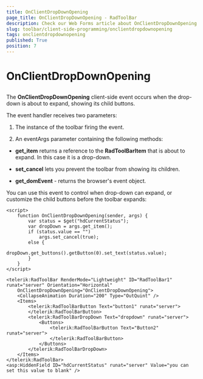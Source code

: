 ```yaml
---
title: OnClientDropDownOpening
page_title: OnClientDropDownOpening - RadToolBar
description: Check our Web Forms article about OnClientDropDownOpening.
slug: toolbar/client-side-programming/onclientdropdownopening
tags: onclientdropdownopening
published: True
position: 7
---
```


# OnClientDropDownOpening

## 

The **OnClientDropDownOpening** client-side event occurs when the drop-down is about to expand, showing its child buttons.

The event handler receives two parameters:

1. The instance of the toolbar firing the event.

1. An eventArgs parameter containing the following methods:

* **get_item** returns a reference to the **RadToolBarItem** that is about to expand. In this case it is a drop-down.

* **set_cancel** lets you prevent the toolbar from showing its children.

* **get_domEvent** - returns the browser's event object.

You can use this event to control when drop-down can expand, or customize the child buttons before the toolbar expands:

````ASPNET	
<script>
    function OnClientDropDownOpening(sender, args) {
        var status = $get("hdCurrentStatus");
        var dropDown = args.get_item();
        if (status.value == "")
            args.set_cancel(true);
        else {
            dropDown.get_buttons().getButton(0).set_text(status.value);
        }
    }       
</script>

<telerik:RadToolBar RenderMode="Lightweight" ID="RadToolBar1" runat="server" Orientation="Horizontal" 
	OnClientDropDownOpening="OnClientDropDownOpening">
    <CollapseAnimation Duration="200" Type="OutQuint" />
    <Items>
        <telerik:RadToolBarButton Text="button1" runat="server">
        </telerik:RadToolBarButton>
        <telerik:RadToolBarDropDown Text="dropdown" runat="server">
            <Buttons>
                <telerik:RadToolBarButton Text="Button2" runat="server">
                </telerik:RadToolBarButton>
            </Buttons>
        </telerik:RadToolBarDropDown>
    </Items>
</telerik:RadToolBar>
<asp:HiddenField ID="hdCurrentStatus" runat="server" Value="you can set this value to blank" />
````


